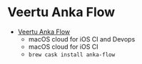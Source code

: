 # Veertu Anka Flow
- [Veertu Anka Flow](https://veertu.com/)
  -  macOS cloud for iOS CI and Devops
  - macOS cloud for iOS CI
  - `brew cask install anka-flow`
